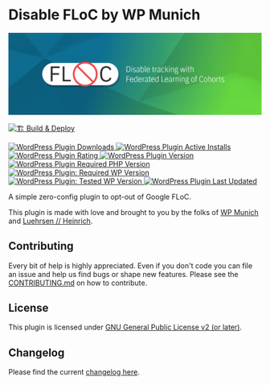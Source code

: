 # Disable FLoC by WP Munich

![Disable FLoC by WP Munich](https://raw.githubusercontent.com/luehrsenheinrich/wpm-floc/master/assets/banner-1544x500.png)

[![🏗 Build & Deploy](../../actions/workflows/main.yml/badge.svg)](../../actions/workflows/main.yml)

[![WordPress Plugin Downloads](https://img.shields.io/wordpress/plugin/dd/wpm-floc?style=for-the-badge) ![WordPress Plugin Active Installs](https://img.shields.io/wordpress/plugin/installs/wpm-slug?style=for-the-badge) ![WordPress Plugin Rating](https://img.shields.io/wordpress/plugin/stars/wpm-floc?style=for-the-badge) ![WordPress Plugin Version](https://img.shields.io/wordpress/plugin/v/wpm-floc?label=version&style=for-the-badge) ![WordPress Plugin Required PHP Version](https://img.shields.io/wordpress/plugin/required-php/wpm-floc?style=for-the-badge) ![WordPress Plugin: Required WP Version](https://img.shields.io/wordpress/plugin/wp-version/wpm-floc?label=required%20wp&style=for-the-badge) ![WordPress Plugin: Tested WP Version](https://img.shields.io/wordpress/plugin/tested/wpm-floc?style=for-the-badge) ![WordPress Plugin Last Updated](https://img.shields.io/wordpress/plugin/last-updated/wpm-floc?style=for-the-badge)](https://wordpress.org/plugins/wpm-floc/)

A simple zero-config plugin to opt-out of Google FLoC.

This plugin is made with love and brought to you by the folks of [WP Munich](http://www.wp-munich.de) and [Luehrsen // Heinrich](http://www.luehrsen-heinrich.de).

## Contributing

Every bit of help is highly appreciated. Even if you don't code you can file an issue and help us find bugs or shape new features. Please see the [CONTRIBUTING.md](./CONTRIBUTING.md) on how to contribute.

## License

This plugin is licensed under [GNU General Public License v2 (or later)](./LICENSE.md).

## Changelog

Please find the current [changelog here](./../../releases).
